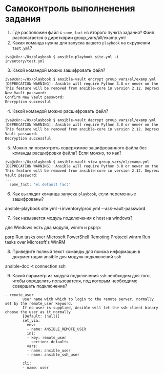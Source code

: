 # Самоконтроль выполненения задания

1. Где расположен файл с `some_fact` из второго пункта задания?
Файл располагается в диреткории group_vars/all/examp.yml
2. Какая команда нужна для запуска вашего `playbook` на окружении `test.yml`?

```
iva@c8n:~/8x/playbook $ ansible-playbook site.yml -i inventory/test.yml 
```
3. Какой командой можно зашифровать файл?

```bash
iva@c8n:~/8x/playbook $ ansible-vault encrypt group_vars/el/examp.yml 
[DEPRECATION WARNING]: Ansible will require Python 3.8 or newer on the controller starting with Ansible 2.12. Current version: 3.6.8 (default, Mar 25 2022, 11:15:52) [GCC 8.5.0 20210514 (Red Hat 8.5.0-10)]. 
This feature will be removed from ansible-core in version 2.12. Deprecation warnings can be disabled by setting deprecation_warnings=False in ansible.cfg.
New Vault password: 
Confirm New Vault password: 
Encryption successful
```

4. Какой командой можно расшифровать файл?

```bash
iva@c8n:~/8x/playbook $ ansible-vault decrypt group_vars/el/examp.yml 
[DEPRECATION WARNING]: Ansible will require Python 3.8 or newer on the controller starting with Ansible 2.12. Current version: 3.6.8 (default, Mar 25 2022, 11:15:52) [GCC 8.5.0 20210514 (Red Hat 8.5.0-10)]. 
This feature will be removed from ansible-core in version 2.12. Deprecation warnings can be disabled by setting deprecation_warnings=False in ansible.cfg.
Vault password: 
Decryption successful
```

5. Можно ли посмотреть содержимое зашифрованного файла без команды расшифровки файла? Если можно, то как?

```bash
iva@c8n:~/8x/playbook $ ansible-vault view group_vars/el/examp.yml 
[DEPRECATION WARNING]: Ansible will require Python 3.8 or newer on the controller starting with Ansible 2.12. Current version: 3.6.8 (default, Mar 25 2022, 11:15:52) [GCC 8.5.0 20210514 (Red Hat 8.5.0-10)]. 
This feature will be removed from ansible-core in version 2.12. Deprecation warnings can be disabled by setting deprecation_warnings=False in ansible.cfg.
Vault password: 
---
  some_fact: "el default fact"

```

6. Как выглядит команда запуска `playbook`, если переменные зашифрованы?

ansible-playbook site.yml -i inventory/prod.yml --ask-vault-password

7. Как называется модуль подключения к host на windows?

для Windows есть  два модуля, winrm и psprp:

psrp                           Run tasks over Microsoft PowerShell Remoting Protocol 
winrm                          Run tasks over Microsoft's WinRM 

8. Приведите полный текст команды для поиска информации в документации ansible для модуля подключений ssh

ansible-doc -t connection ssh

9. Какой параметр из модуля подключения `ssh` необходим для того, чтобы определить пользователя, под которым необходимо совершать подключение?

```
- remote_user
        User name with which to login to the remote server, normally set by the remote_user keyword.
        If no user is supplied, Ansible will let the ssh client binary choose the user as it normally
        [Default: (null)]
        set_via:
          env:
          - name: ANSIBLE_REMOTE_USER
          ini:
          - key: remote_user
            section: defaults
          vars:
          - name: ansible_user
          - name: ansible_ssh_user
        
        cli:
        - name: user
        

```
